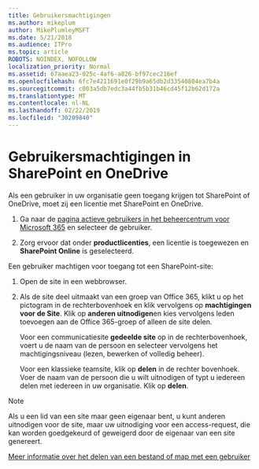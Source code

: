 ```yaml
---
title: Gebruikersmachtigingen
ms.author: mikeplum
author: MikePlumleyMSFT
ms.date: 5/21/2018
ms.audience: ITPro
ms.topic: article
ROBOTS: NOINDEX, NOFOLLOW
localization_priority: Normal
ms.assetid: 67aaea23-025c-4af6-a826-bf97cec216ef
ms.openlocfilehash: 6fc7e4211691e0f29b9a65db2d33540804ea7b4a
ms.sourcegitcommit: c003a5db7edc3a44fb5b31b46cd45f12b62d172a
ms.translationtype: MT
ms.contentlocale: nl-NL
ms.lasthandoff: 02/22/2019
ms.locfileid: "30209840"
---
```

# <a name="user-permissions-in-sharepoint-and-onedrive"></a>Gebruikersmachtigingen in SharePoint en OneDrive

Als een gebruiker in uw organisatie geen toegang krijgen tot SharePoint of OneDrive, moet zij een licentie met SharePoint en OneDrive. 
  
1. Ga naar de [pagina actieve gebruikers in het beheercentrum voor Microsoft 365](https://portal.office.com/adminportal/home#/users) en selecteer de gebruiker. 
    
2. Zorg ervoor dat onder **productlicenties**, een licentie is toegewezen en **SharePoint Online** is geselecteerd. 
    
 Een gebruiker machtigen voor toegang tot een SharePoint-site: 
  
1. Open de site in een webbrowser.
    
2. Als de site deel uitmaakt van een groep van Office 365, klikt u op het pictogram in de rechterbovenhoek en klik vervolgens op **machtigingen voor de Site**. Klik op **anderen uitnodigen**en kies vervolgens leden toevoegen aan de Office 365-groep of alleen de site delen. 
    
    Voor een communicatiesite **gedeelde site** op in de rechterbovenhoek, voert u de naam van de persoon en selecteer vervolgens het machtigingsniveau (lezen, bewerken of volledig beheer). 
    
    Voor een klassieke teamsite, klik op **delen** in de rechter bovenhoek. Voer de naam van de persoon die u wilt uitnodigen of typt u iedereen delen met iedereen in uw organisatie. Klik op **delen**.
    
> [!NOTE]
> Als u een lid van een site maar geen eigenaar bent, u kunt anderen uitnodigen voor de site, maar uw uitnodiging voor een access-request, die kan worden goedgekeurd of geweigerd door de eigenaar van een site genereert. 
  
[Meer informatie over het delen van een bestand of map met een gebruiker](https://go.microsoft.com/fwlink/?linkid=533408)
  

